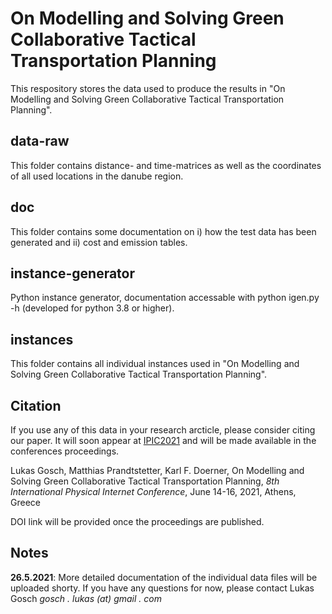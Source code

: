# On Modelling and Solving Green Collaborative Tactical Transportation Planning
This respository stores the data used to produce the results in "On Modelling and Solving Green Collaborative Tactical Transportation Planning".

## data-raw
This folder contains distance- and time-matrices as well as the coordinates of all used locations in the danube region.

## doc
This folder contains some documentation on i) how the test data has been generated and ii) cost and emission tables.

## instance-generator
Python instance generator, documentation accessable with python igen.py -h (developed for python 3.8 or higher).

## instances
This folder contains all individual instances used in "On Modelling and Solving Green Collaborative Tactical Transportation Planning".

## Citation
If you use any of this data in your research arcticle, please consider citing our paper. It will soon appear at [IPIC2021](https://www.pi.events/) and will be made available in the conferences proceedings.

Lukas Gosch, Matthias Prandtstetter, Karl F. Doerner, On Modelling and Solving Green Collaborative Tactical Transportation Planning, *8th International Physical Internet Conference*, June 14-16, 2021, Athens, Greece

DOI link will be provided once the proceedings are published. 

## Notes

**26.5.2021**: More detailed documentation of the individual data files will be uploaded shorty. If you have any questions for now, please contact Lukas Gosch *gosch . lukas (at) gmail . com*
